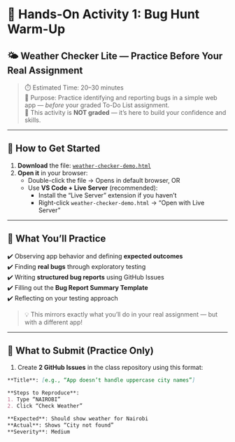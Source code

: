 # 🧪 Hands-On Activity 1: Bug Hunt Warm-Up  
## 🌤️ Weather Checker Lite — Practice Before Your Real Assignment

> ⏱️ Estimated Time: 20–30 minutes  
> 🎯 Purpose: Practice identifying and reporting bugs in a simple web app — *before* your graded To-Do List assignment.  
> 📌 This activity is **NOT graded** — it’s here to build your confidence and skills.

---

## 🚀 How to Get Started

1. **Download** the file: [`weather-checker-demo.html`](weather-checker-demo.html)  
2. **Open it** in your browser:
   - Double-click the file → Opens in default browser, OR
   - Use **VS Code + Live Server** (recommended):
     - Install the “Live Server” extension if you haven’t
     - Right-click `weather-checker-demo.html` → “Open with Live Server”

---

## 🎯 What You’ll Practice

✔️ Observing app behavior and defining **expected outcomes**  
✔️ Finding **real bugs** through exploratory testing  
✔️ Writing **structured bug reports** using GitHub Issues  
✔️ Filling out the **Bug Report Summary Template**  
✔️ Reflecting on your testing approach

> 💡 This mirrors exactly what you’ll do in your real assignment — but with a different app!

---

## 📝 What to Submit (Practice Only)

1. Create **2 GitHub Issues** in the class repository using this format:

```markdown
**Title**: [e.g., “App doesn’t handle uppercase city names”]

**Steps to Reproduce**:
1. Type “NAIROBI”
2. Click “Check Weather”

**Expected**: Should show weather for Nairobi
**Actual**: Shows “City not found”
**Severity**: Medium
